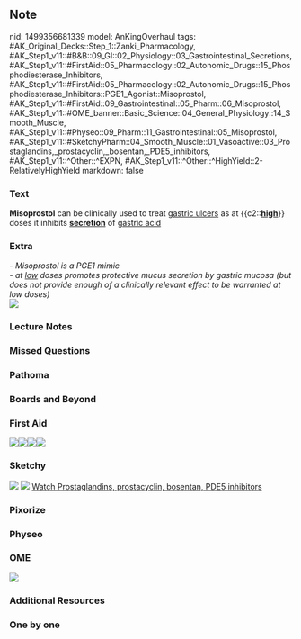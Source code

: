 ## Note
nid: 1499356681339
model: AnKingOverhaul
tags: #AK_Original_Decks::Step_1::Zanki_Pharmacology, #AK_Step1_v11::#B&B::09_GI::02_Physiology::03_Gastrointestinal_Secretions, #AK_Step1_v11::#FirstAid::05_Pharmacology::02_Autonomic_Drugs::15_Phosphodiesterase_Inhibitors, #AK_Step1_v11::#FirstAid::05_Pharmacology::02_Autonomic_Drugs::15_Phosphodiesterase_Inhibitors::PGE1_Agonist::Misoprostol, #AK_Step1_v11::#FirstAid::09_Gastrointestinal::05_Pharm::06_Misoprostol, #AK_Step1_v11::#OME_banner::Basic_Science::04_General_Physiology::14_Smooth_Muscle, #AK_Step1_v11::#Physeo::09_Pharm::11_Gastrointestinal::05_Misoprostol, #AK_Step1_v11::#SketchyPharm::04_Smooth_Muscle::01_Vasoactive::03_Prostaglandins,_prostacyclin,_bosentan,_PDE5_inhibitors, #AK_Step1_v11::^Other::^EXPN, #AK_Step1_v11::^Other::^HighYield::2-RelativelyHighYield
markdown: false

### Text
<div>
  <b>Misoprostol</b> can be clinically used to treat <u>gastric
  ulcers</u> as at {{c2::<u><b>high</b></u>}} doses it inhibits
  <b><u>secretion</u></b> of <u>gastric acid</u>
</div>

### Extra
<div>
  <i>- Misoprostol is a PGE1 mimic</i>
</div>
<div>
  <i>- at <u>low</u> doses promotes protective mucus secretion by
  gastric mucosa (but does not provide enough of a clinically
  relevant effect to be warranted at low doses)</i>
</div><i><img src="Screenshot_15.jpg"></i>

### Lecture Notes


### Missed Questions


### Pathoma


### Boards and Beyond


### First Aid
<img src="paste-232344845811715.jpg"><img src=
"paste-123110942572547%20(1).jpg"><img src=
"paste-227044856168451.jpg"><img src="paste-228818677661699.jpg">

### Sketchy
<img src="paste-76897094467587.jpg"> <img src=
"paste-b8551e52c2cde37328ada2f35d4b252b6f8812c2.png"> <a href=
"https://dashboard.sketchy.com/study/medical/courses/medical-pharmacology/units/medical-pharmacology-smooth-muscle/videos/medical-pharmacology-smooth-muscle-vasoactive-prostaglandins-prostacyclin-bosentan-pde5-inhibitors?utm_source=anki&utm_medium=partnership&utm_campaign=february_update&utm_content=medical">
Watch Prostaglandins, prostacyclin, bosentan, PDE5 inhibitors</a>

### Pixorize


### Physeo


### OME
<div class="ome-widget">
  <a href=
  "https://onlinemeded.org/spa/general-physiology/smooth-muscle/acquire?ref=anki">
  <img src="_OME_AnkiFlashcards_Lesson_3.png"></a>
</div>

### Additional Resources


### One by one

